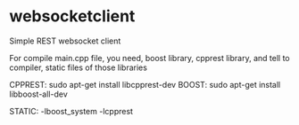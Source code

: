 # websocketclient
Simple REST websocket client

For compile main.cpp file, you need, boost library, cpprest library, and tell to compiler, static files of those libraries

CPPREST: sudo apt-get install libcpprest-dev
BOOST: sudo apt-get install libboost-all-dev

STATIC: -lboost_system
        -lcpprest
